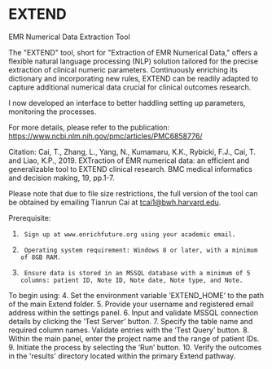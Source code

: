 # EXTEND
EMR Numerical Data Extraction Tool

The "EXTEND" tool, short for "Extraction of EMR Numerical Data," offers a flexible natural language processing (NLP) solution tailored for the precise extraction of clinical numeric parameters. Continuously enriching its dictionary and incorporating new rules, EXTEND can be readily adapted to capture additional numerical data crucial for clinical outcomes research.

I now developed an interface to better haddling setting up parameters, monitoring the processes.

For more details, please refer to the publication:
        https://www.ncbi.nlm.nih.gov/pmc/articles/PMC6858776/
        
Citation:
Cai, T., Zhang, L., Yang, N., Kumamaru, K.K., Rybicki, F.J., Cai, T. and Liao, K.P., 2019. EXTraction of EMR numerical data: an efficient and             generalizable tool to EXTEND clinical research. BMC medical informatics and decision making, 19, pp.1-7.

Please note that due to file size restrictions, the full version of the tool can be obtained by emailing Tianrun Cai at tcai1@bwh.harvard.edu.

Prerequisite: 
1.	    Sign up at www.enrichfuture.org using your academic email.
2.	    Operating system requirement: Windows 8 or later, with a minimum of 8GB RAM.
3.	    Ensure data is stored in an MSSQL database with a minimum of 5 columns: patient ID, Note ID, Note date, Note type, and Note.
   
To begin using:
4.	    Set the environment variable ‘EXTEND_HOME’ to the path of the main Extend folder.
5.	    Provide your username and registered email address within the settings panel.
6.	    Input and validate MSSQL connection details by clicking the ‘Test Server’ button.
7.	    Specify the table name and required column names. Validate entries with the ‘Test Query’ button.
8.	    Within the main panel, enter the project name and the range of patient IDs.
9.	    Initiate the process by selecting the ‘Run’ button.
10.         Verify the outcomes in the 'results' directory located within the primary Extend pathway.



